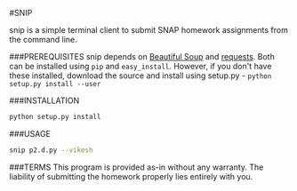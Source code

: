 #SNIP

snip is a simple terminal client to submit SNAP homework assignments from the command line. 

###PREREQUISITES
snip depends on [Beautiful Soup](http://www.crummy.com/software/BeautifulSoup/) and [requests](http://docs.python-requests.org/en/latest/). Both can be installed using `pip` and `easy_install`. However, if you don't have these installed, download the source and install using setup.py - `python setup.py install --user`

###INSTALLATION

```bash
python setup.py install 
```

###USAGE
```bash
snip p2.d.py --vikesh
```

###TERMS
This program is provided as-in without any warranty. The liability of submitting the homework properly lies entirely with you. 
